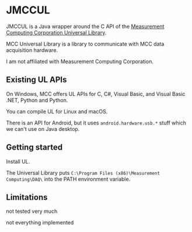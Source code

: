 # JMCCUL
JMCCUL is a Java wrapper around the C API of the [Measurement Computing Corporation Universal Library](https://www.mccdaq.com/daq-software/universal-library.aspx).

MCC Universal Library is a library to communicate with MCC data acquisition hardware.

I am not affiliated with Measurement Computing Corporation.

## Existing UL APIs

On Windows, MCC offers UL APIs for C, C#, Visual Basic, and Visual Basic .NET, Python and Python.

You can compile UL for Linux and macOS.

There is an API for Android, but it uses `android.hardware.usb.*` stuff which we can't use on Java desktop.

## Getting started

Install UL.

The Universal Library puts `C:\Program Files (x86)\Measurement Computing\DAQ\` into the PATH environment variable.

## Limitations 

not tested very much

not everything implemented



